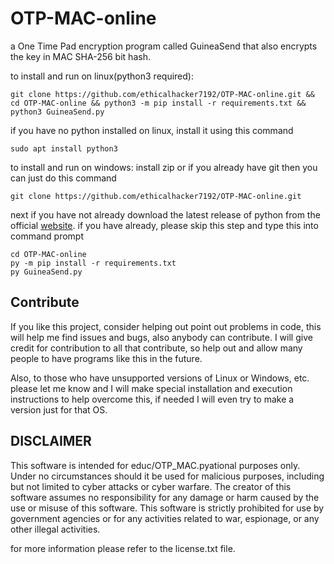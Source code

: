 # OTP-MAC-online
a One Time Pad encryption program called GuineaSend that also encrypts the key in MAC SHA-256 bit hash.


to install and run on linux(python3 required):


    git clone https://github.com/ethicalhacker7192/OTP-MAC-online.git && cd OTP-MAC-online && python3 -m pip install -r requirements.txt && python3 GuineaSend.py

if you have no python installed on linux, install it using this command

    sudo apt install python3

to install and run on windows:
install zip or if you already have git then you can just do this command

    git clone https://github.com/ethicalhacker7192/OTP-MAC-online.git
        
next if you have not already download the latest release of python from the official [website](https://python.org/downloads).
if you have already, please skip this step and type this into command prompt

    cd OTP-MAC-online
    py -m pip install -r requirements.txt
    py GuineaSend.py
## Contribute

If you like this project, consider helping out point out problems in code, this will help me find issues and bugs, also anybody can contribute. I will give credit for contribution to all that contribute, so help out and allow many people to have programs like this in the future.

Also, to those who have unsupported versions of Linux or Windows, etc. please let me know and I will make special installation and execution instructions to help overcome this, if needed I will even try to make a version just for that OS.


## DISCLAIMER

This software is intended for educ/OTP_MAC.pyational purposes only. Under no circumstances should it be used for malicious purposes, including but not limited to cyber attacks or cyber warfare. The creator of this software assumes no responsibility for any damage or harm caused by the use or misuse of this software. This software is strictly prohibited for use by government agencies or for any activities related to war, espionage, or any other illegal activities.

for more information please refer to the license.txt file.

